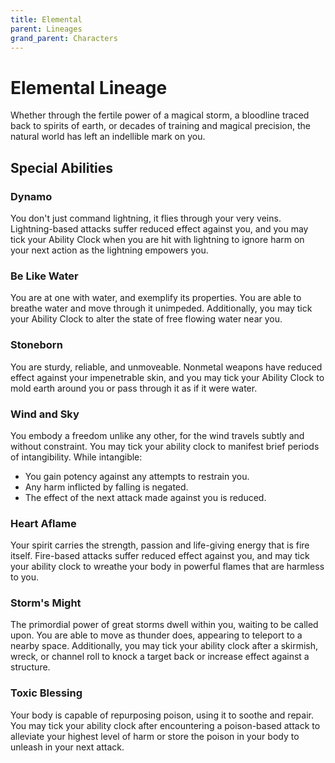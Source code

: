 ```yaml
---
title: Elemental
parent: Lineages
grand_parent: Characters
---
```


# Elemental Lineage
Whether through the fertile power of a magical storm, a bloodline traced back to spirits of earth, or decades of training and magical precision, the natural world has left an indellible mark on you. 

## Special Abilities

### Dynamo
You don't just command lightning, it flies through your very veins. Lightning-based attacks suffer reduced effect against you, and you may tick your Ability Clock when you are hit with lightning to ignore harm on your next action as the lightning empowers you.

### Be Like Water
You are at one with water, and exemplify its properties. You are able to breathe water and move through it unimpeded. Additionally, you may tick your Ability Clock to alter the state of free flowing water near you. 

### Stoneborn
You are sturdy, reliable, and unmoveable. Nonmetal weapons have reduced effect against your impenetrable skin, and you may tick your Ability Clock to mold earth around you or pass through it as if it were water. 

### Wind and Sky
You embody a freedom unlike any other, for the wind travels subtly and without constraint. You may tick your ability clock to manifest brief periods of intangibility. While intangible:
* You gain potency against any attempts to restrain you.
* Any harm inflicted by falling is negated.
* The effect of the next attack made against you is reduced.

### Heart Aflame
Your spirit carries the strength, passion and life-giving energy that is fire itself. Fire-based attacks suffer reduced effect against you, and may tick your ability clock to wreathe your body in powerful flames that are harmless to you.  

### Storm's Might
The primordial power of great storms dwell within you, waiting to be called upon. You are able to move as thunder does, appearing to teleport to a nearby space. Additionally, you may tick your ability clock after a skirmish, wreck, or channel roll to knock a target back or increase effect against a structure. 

### Toxic Blessing
Your body is capable of repurposing poison, using it to soothe and repair. You may tick your ability clock after encountering a poison-based attack to alleviate your highest level of harm or store the poison in your body to unleash in your next attack.
